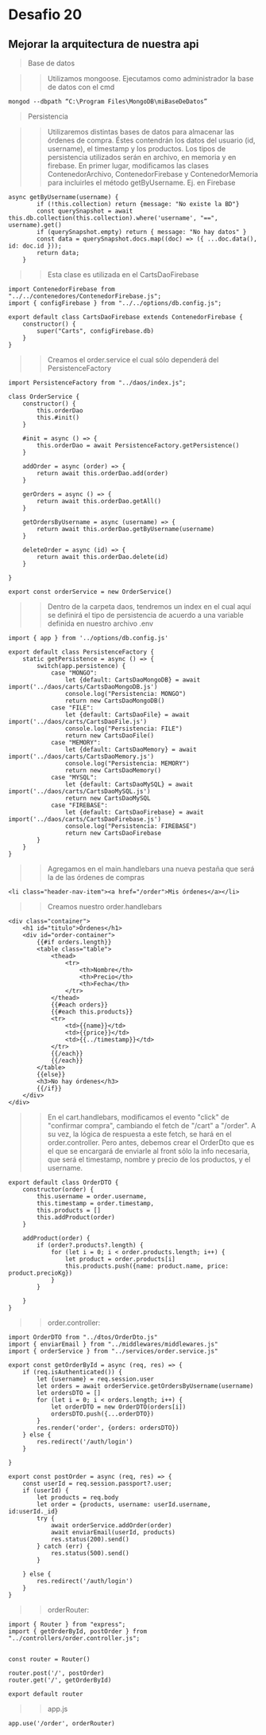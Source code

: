 # Desafio 20

## Mejorar la arquitectura de nuestra api


> Base de datos

> > Utilizamos mongoose. Ejecutamos como administrador la base de datos con el cmd


```
mongod --dbpath “C:\Program Files\MongoDB\miBaseDeDatos” 
```

> Persistencia

> > Utilizaremos distintas bases de datos para almacenar las órdenes de compra. Éstes contendrán los datos del usuario (id, username), el timestamp y los productos. Los tipos de persistencia utilizados serán en archivo, en memoria y en firebase. En primer lugar, modificamos las clases ContenedorArchivo, ContenedorFirebase y ContenedorMemoria para incluirles el método getByUsername. Ej. en Firebase

```
async getByUsername(username) {
        if (!this.collection) return {message: "No existe la BD"}
        const querySnapshot = await this.db.collection(this.collection).where('username', "==", username).get()
        if (querySnapshot.empty) return { message: "No hay datos" }
        const data = querySnapshot.docs.map((doc) => ({ ...doc.data(), id: doc.id }));
        return data;
    }
```

> > Esta clase es utilizada en el CartsDaoFirebase

```
import ContenedorFirebase from "../../contenedores/ContenedorFirebase.js";
import { configFirebase } from "../../options/db.config.js";

export default class CartsDaoFirebase extends ContenedorFirebase {
    constructor() {
        super("Carts", configFirebase.db)
    }
}
```
> > Creamos el order.service el cual sólo dependerá del PersistenceFactory

```
import PersistenceFactory from "../daos/index.js";

class OrderService {
    constructor() {
        this.orderDao
        this.#init()
    }

    #init = async () => {
        this.orderDao = await PersistenceFactory.getPersistence()
    }

    addOrder = async (order) => {
        return await this.orderDao.add(order)
    }

    gerOrders = async () => {
        return await this.orderDao.getAll()
    }

    getOrdersByUsername = async (username) => {
        return await this.orderDao.getByUsername(username)
    }

    deleteOrder = async (id) => {
        return await this.orderDao.delete(id)
    }

}

export const orderService = new OrderService()

```

> > Dentro de la carpeta daos, tendremos un index en el cual aquí se definirá el tipo de persistencia de acuerdo a una variable definida en nuestro archivo .env


```
import { app } from '../options/db.config.js'

export default class PersistenceFactory {
    static getPersistence = async () => {
        switch(app.persistence) {
            case "MONGO":
                let {default: CartsDaoMongoDB} = await import('../daos/carts/CartsDaoMongoDB.js')
                console.log("Persistencia: MONGO")
                return new CartsDaoMongoDB()
            case "FILE":
                let {default: CartsDaoFile} = await import('../daos/carts/CartsDaoFile.js')
                console.log("Persistencia: FILE")
                return new CartsDaoFile()
            case "MEMORY":
                let {default: CartsDaoMemory} = await import('../daos/carts/CartsDaoMemory.js')
                console.log("Persistencia: MEMORY")
                return new CartsDaoMemory() 
            case "MYSQL":
                let {default: CartsDaoMySQL} = await import('../daos/carts/CartsDaoMySQL.js')
                return new CartsDaoMySQL
            case "FIREBASE":
                let {default: CartsDaoFirebase} = await import('../daos/carts/CartsDaoFirebase.js')
                console.log("Persistencia: FIREBASE")
                return new CartsDaoFirebase
        }
    }
}

``` 

> > Agregamos en el main.handlebars una nueva pestaña que será la de las órdenes de compras

```
<li class="header-nav-item"><a href="/order">Mis órdenes</a></li>
```

> > Creamos nuestro order.handlebars

```
<div class="container">
    <h1 id="titulo">Órdenes</h1>
    <div id="order-container">
        {{#if orders.length}}
        <table class="table">
            <thead>
                <tr>
                    <th>Nombre</th>
                    <th>Precio</th>
                    <th>Fecha</th>
                </tr>
            </thead>
            {{#each orders}}
            {{#each this.products}}
            <tr>
                <td>{{name}}</td>
                <td>{{price}}</td>
                <td>{{../timestamp}}</td>
            </tr>
            {{/each}}
            {{/each}}
        </table>
        {{else}}
        <h3>No hay órdenes</h3>
        {{/if}}
    </div>
</div>
```

> > En el cart.handlebars, modificamos el evento "click" de "confirmar compra", cambiando el fetch de "/cart" a "/order". A su vez, la lógica de respuesta a este fetch, se hará en el order.controller. Pero antes, debemos crear el OrderDto que es el que se encargará de enviarle al front sólo la info necesaria, que será el timestamp, nombre y precio de los productos, y el username.

```
export default class OrderDTO {
    constructor(order) {
        this.username = order.username,
        this.timestamp = order.timestamp,
        this.products = []
        this.addProduct(order)
    }

    addProduct(order) {
        if (order?.products?.length) {
            for (let i = 0; i < order.products.length; i++) {
                let product = order.products[i]
                this.products.push({name: product.name, price: product.precioKg})
            }
        }

    }
}
```
> > order.controller:

```
import OrderDTO from "../dtos/OrderDto.js"
import { enviarEmail } from "../middlewares/middlewares.js"
import { orderService } from "../services/order.service.js"

export const getOrderById = async (req, res) => {
    if (req.isAuthenticated()) {
        let {username} = req.session.user
        let orders = await orderService.getOrdersByUsername(username)
        let ordersDTO = []
        for (let i = 0; i < orders.length; i++) {
            let orderDTO = new OrderDTO(orders[i])
            ordersDTO.push({...orderDTO})
        } 
        res.render('order', {orders: ordersDTO})
    } else {
        res.redirect('/auth/login')
    }
    
}

export const postOrder = async (req, res) => {
    const userId = req.session.passport?.user;
    if (userId) {
        let products = req.body
        let order = {products, username: userId.username, id:userId._id}
        try {
            await orderService.addOrder(order)
            await enviarEmail(userId, products)
            res.status(200).send()
        } catch (err) {
            res.status(500).send()
        }
       
    } else {
        res.redirect('/auth/login')
    }
}
```

> > orderRouter:

```
import { Router } from "express";
import { getOrderById, postOrder } from "../controllers/order.controller.js";


const router = Router()

router.post('/', postOrder)
router.get('/', getOrderById)

export default router
```

> > app.js


```
app.use('/order', orderRouter)
```